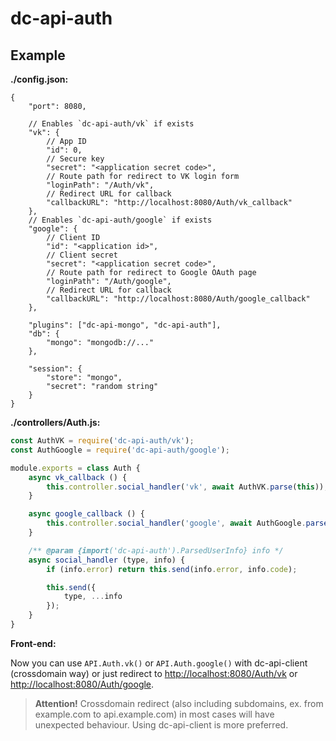 # dc-api-auth

## Example

**./config.json:**

```json5
{
    "port": 8080,

    // Enables `dc-api-auth/vk` if exists
    "vk": {
        // App ID
        "id": 0,
        // Secure key
        "secret": "<application secret code>",
        // Route path for redirect to VK login form
        "loginPath": "/Auth/vk",
        // Redirect URL for callback
        "callbackURL": "http://localhost:8080/Auth/vk_callback"
    },
    // Enables `dc-api-auth/google` if exists
    "google": {
        // Client ID
        "id": "<application id>",
        // Client secret
        "secret": "<application secret code>",
        // Route path for redirect to Google OAuth page
        "loginPath": "/Auth/google",
        // Redirect URL for callback
        "callbackURL": "http://localhost:8080/Auth/google_callback"
    },

    "plugins": ["dc-api-mongo", "dc-api-auth"],
    "db": {
        "mongo": "mongodb://..."
    },

    "session": {
        "store": "mongo",
        "secret": "random string"
    }
}
```

**./controllers/Auth.js:**

```js
const AuthVK = require('dc-api-auth/vk');
const AuthGoogle = require('dc-api-auth/google');

module.exports = class Auth {
    async vk_callback () {
        this.controller.social_handler('vk', await AuthVK.parse(this));
    }

    async google_callback () {
        this.controller.social_handler('google', await AuthGoogle.parse(this));
    }

    /** @param {import('dc-api-auth').ParsedUserInfo} info */
    async social_handler (type, info) {
        if (info.error) return this.send(info.error, info.code);

        this.send({
            type, ...info
        });
    }
}
```

**Front-end:**

Now you can use `API.Auth.vk()` or `API.Auth.google()` with dc-api-client (crossdomain way)
or just redirect to <http://localhost:8080/Auth/vk> or <http://localhost:8080/Auth/google>.

> **Attention!** Crossdomain redirect (also including subdomains, ex. from example.com to api.example.com)
> in most cases will have unexpected behaviour. Using dc-api-client is more preferred.
